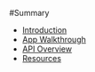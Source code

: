 #Summary

* [Introduction](README.md)
* [App Walkthrough](docs/appwalkthrough.md)
* [API Overview](docs/apioverview.md)
* [Resources](docs/resources.md)
